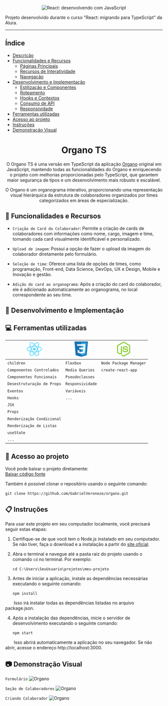 <p align="center"> <img src="https://imgur.com/4b57aFn.png" alt="React: desenvolvendo com JavaScript"> </p>
<p>Projeto desenvolvido durante o curso "React: migrando para TypeScript" da Alura.</p>

<hr>

## Índice

- [Descrição](#descricao)
- [Funcionalidades e Recursos](#rocket-funcionalidades-e-recursos)
   - [Páginas Principais](#páginas-principais)
   - [Recursos de Interatividade](#recursos-de-interatividade)
   - [Navegação](#navegação)
- [Desenvolvimento e Implementação](#toolbox-desenvolvimento-e-implementação)
   - [Estilização e Componentes](#estilização-e-componentes)
   - [Roteamento](#roteamento)
   - [Hooks e Contextos](#hooks-e-contextos)
   - [Consumo de API](#consumo-de-api)
   - [Responsividade](#responsividade)
- [Ferramentas utilizadas](#computer-ferramentas-utilizadas)
- [Acesso ao projeto](#open_file_folder-acesso-ao-projeto)
- [Instruções](#clipboard-instruções)
- [Demonstração Visual](#camera-demonstração-visual)

<h1 align="center" id="descricao">Organo TS</h1>
<p align="center">O Organo TS é uma versão em TypeScript da aplicação <a href="https://github.com/GabrielVeroneze/organo">Organo</a> original em JavaScript, mantendo todas as funcionalidades do Organo e enriquecendo o projeto com melhorias proporcionadas pelo TypeScript, que garantem maior segurança de tipos e um desenvolvimento mais robusto e escalável.</p>

<p align="center">O Organo é um organograma interativo, proporcionando uma representação visual hierárquica da estrutura de colaboradores organizados por times categorizados em áreas de especialização.</p>

## :rocket: Funcionalidades e Recursos



- `Criação de Card do Colaborador`: Permite a criação de cards de colaboradores com informações como nome, cargo, imagem e time, tornando cada card visualmente identificável e personalizado.



<!-- Upload de Imagem: Oferece a opção de fazer upload da imagem do colaborador diretamente pelo formulário de criação de card.

Seleção de Equipe Específica: Disponibiliza uma lista de opções de equipes, incluindo programação, Front-end, Data Science, DevOps, UX e Design, Mobile e Inovação, e gestão.

Adição Automática ao Organograma: Após a criação do card do colaborador, o card é automaticamente adicionado ao organograma, no local correspondente à equipe escolhida. -->



- `Upload de imagem`: Possui a opção de fazer o upload da imagem do colaborador diretamente pelo formulário.

- `Seleção de time`: Oferece uma lista de opções de times, como programação, Front-end, Data Science, DevOps, UX e Design, Mobile e Inovação e gestão.

- `Adição do card ao organograma`: Após a criação do card do colaborador, ele é adicionado automaticamente ao organograma, no local correspondente ao seu time.




## :toolbox: Desenvolvimento e Implementação

## :computer: Ferramentas utilizadas

<img height="50px" src="https://raw.githubusercontent.com/devicons/devicon/master/icons/react/react-original.svg"> | <img height="50px" src="https://raw.githubusercontent.com/devicons/devicon/master/icons/css3/css3-original.svg"> | <img height="50px" src="https://raw.githubusercontent.com/devicons/devicon/master/icons/nodejs/nodejs-original.svg">
 ------------------------- | ---------------- | ----------------------
`children`                 | `Flexbox`        | `Node Package Manager`
`Componentes Controlados`  | `Media Queries`  | `create-react-app`
`Componentes Funcionais`   | `Pseudoclasses`  |
`Desestruturação de Props` | `Responsividade` |
`Eventos`                  | `Variáveis`      |
`Hooks`                    | `...`            |
`JSX`                      |                  |
`Props`                    |                  |
`Renderização Condicional` |                  |
`Renderização de Listas`   |                  |
`useState`                 |                  |
`...`                      |                  |

## :open_file_folder: Acesso ao projeto
Você pode baixar o projeto diretamente:  
[Baixar código fonte](https://github.com/GabrielVeroneze/organo/archive/refs/heads/master.zip)

Também é possível clonar o repositório usando o seguinte comando:
```
git clone https://github.com/GabrielVeroneze/organo.git
```

## :clipboard: Instruções
Para usar este projeto em seu computador localmente, você precisará seguir estas etapas:

1. Certifique-se de que você tem o Node.js instalado em seu computador. Se não tiver, faça o download e a instalação a partir do [site oficial](https://nodejs.org/).

2. Abra o terminal e navegue até a pasta raiz do projeto usando o comando `cd` no terminal. Por exemplo:
   ```
   cd C:\Users\SeuUsuario\projetos\meu-projeto
   ```
3. Antes de iniciar a aplicação, instale as dependências necessárias executando o seguinte comando:
   ```
   npm install
   ```
&nbsp; &nbsp; &nbsp; &nbsp;Isso irá instalar todas as dependências listadas no arquivo package.json.

4. Após a instalação das dependências, inicie o servidor de desenvolvimento executando o seguinte comando:
   ```
   npm start
   ```
&nbsp; &nbsp; &nbsp; &nbsp;Isso abrirá automaticamente a aplicação no seu navegador. Se não abrir, acesse o endereço http://localhost:3000.
<br>

## :camera: Demonstração Visual
`Formulário`
![Organo](https://imgur.com/fjCFeFY.png)

`Seção de Colaboradores`
![Organo](https://imgur.com/gapXooK.png)

`Criando Colaborador`
![Organo](https://imgur.com/F2xf4SZ.gif)
